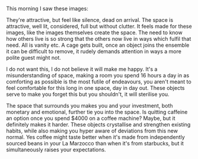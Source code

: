 This morning I saw these images:

They're attractive, but feel like silence, dead on arrival. The space is attractive, well lit, considered, full but without clutter. It feels made for these images, like the images themselves create the space. The need to know how others live is so strong that the others now live in ways which fulfil that need. All is vanity etc. A cage gets built, once an object joins the ensemble it can be difficult to remove, it rudely demands attention in ways a more polite guest might not.

I do not want this, I do not believe it will make me happy. It's a misunderstanding of space, making a room you spend 16 hours a day in as comforting as possible is the most futile of endeavours, you aren't meant to feel comfortable for this long in one space, day in day out. These objects serve to make you forget this but you shouldn't, it will sterilise you.

The space that surrounds you makes you and your investment, both monetary and emotional, further tie you into the space. Is quitting caffeine an option once you spend $4000 on a coffee machine? Maybe, but it definitely makes it harder. These objects crystallise and strengthen existing habits, while also making you hyper aware of deviations from this new normal. Yes coffee might taste better when it's made from independently sourced beans in your La Marzocco than when it's from starbucks, but it simultaneously raises your expectations.
